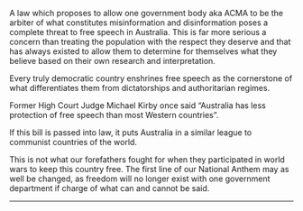 A law which proposes to allow one government body aka ACMA to be the arbiter of
what constitutes misinformation and disinformation poses a complete threat to free
speech in Australia. This is far more serious a concern than treating the population
with the respect they deserve and that has always existed to allow them to
determine for themselves what they believe based on their own research and
interpretation.

Every truly democratic country enshrines free speech as the cornerstone of what
differentiates them from dictatorships and authoritarian regimes.

Former High Court Judge Michael Kirby once said “Australia has less protection of
free speech than most Western countries”.

If this bill is passed into law, it puts Australia in a similar league to communist
countries of the world.

This is not what our forefathers fought for when they participated in world wars to
keep this country free. The first line of our National Anthem may as well be changed,
as freedom will no longer exist with one government department if charge of what
can and cannot be said.


-----

